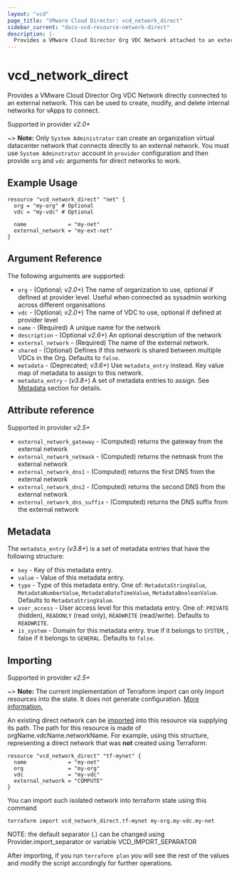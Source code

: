 ```yaml
---
layout: "vcd"
page_title: "VMware Cloud Director: vcd_network_direct"
sidebar_current: "docs-vcd-resource-network-direct"
description: |-
  Provides a VMware Cloud Director Org VDC Network attached to an external one. This can be used to create, modify, and delete internal networks for vApps to connect.
---
```


# vcd\_network\_direct

Provides a VMware Cloud Director Org VDC Network directly connected to an external network. This can be used to create,
modify, and delete internal networks for vApps to connect.

Supported in provider *v2.0+*

~> **Note:** Only `System Administrator` can create an organization virtual datacenter network that connects
directly to an external network. You must use `System Adminstrator` account in `provider` configuration
and then provide `org` and `vdc` arguments for direct networks to work.

## Example Usage

```hcl
resource "vcd_network_direct" "net" {
  org = "my-org" # Optional
  vdc = "my-vdc" # Optional

  name             = "my-net"
  external_network = "my-ext-net"
}
```

## Argument Reference

The following arguments are supported:

* `org` - (Optional; *v2.0+*) The name of organization to use, optional if defined at provider level. Useful when
  connected as sysadmin working across different organisations
* `vdc` - (Optional; *v2.0+*) The name of VDC to use, optional if defined at provider level
* `name` - (Required) A unique name for the network
* `description` - (Optional *v2.6+*) An optional description of the network
* `external_network` - (Required) The name of the external network.
* `shared` - (Optional) Defines if this network is shared between multiple VDCs
  in the Org.  Defaults to `false`.
* `metadata` - (Deprecated; *v3.6+*) Use `metadata_entry` instead. Key value map of metadata to assign to this network.
* `metadata_entry` - (*v3.8+*) A set of metadata entries to assign. See [Metadata](#metadata) section for details.

## Attribute reference

Supported in provider *v2.5+*

* `external_network_gateway` - (Computed) returns the gateway from the external network
* `external_network_netmask` - (Computed) returns the netmask from the external network
* `external_network_dns1` - (Computed) returns the first DNS from the external network
* `external_network_dns2` - (Computed) returns the second DNS from the external network
* `external_network_dns_suffix` - (Computed) returns the DNS suffix from the external network

<a id="metadata"></a>
## Metadata

The `metadata_entry` (*v3.8+*) is a set of metadata entries that have the following structure:

* `key` - Key of this metadata entry.
* `value` - Value of this metadata entry.
* `type` - Type of this metadata entry. One of: `MetadataStringValue`, `MetadataNumberValue`, `MetadataDateTimeValue`, `MetadataBooleanValue`. Defaults to `MetadataStringValue`.
* `user_access` - User access level for this metadata entry. One of: `PRIVATE` (hidden), `READONLY` (read only), `READWRITE` (read/write). Defaults to `READWRITE`.
* `is_system` - Domain for this metadata entry. true if it belongs to `SYSTEM`, , false if it belongs to `GENERAL`. Defaults to `false`.

## Importing

Supported in provider *v2.5+*

~> **Note:** The current implementation of Terraform import can only import resources into the state. It does not generate
configuration. [More information.][docs-import]

An existing direct network can be [imported][docs-import] into this resource via supplying its path.
The path for this resource is made of orgName.vdcName.networkName.
For example, using this structure, representing a direct network that was **not** created using Terraform:

```hcl
resource "vcd_network_direct" "tf-mynet" {
  name             = "my-net"
  org              = "my-org"
  vdc              = "my-vdc"
  external_network = "COMPUTE"
}
```

You can import such isolated network into terraform state using this command

```
terraform import vcd_network_direct.tf-mynet my-org.my-vdc.my-net
```

NOTE: the default separator (.) can be changed using Provider.import_separator or variable VCD_IMPORT_SEPARATOR

[docs-import]:https://www.terraform.io/docs/import/

After importing, if you run `terraform plan` you will see the rest of the values and modify the script accordingly for
further operations.
